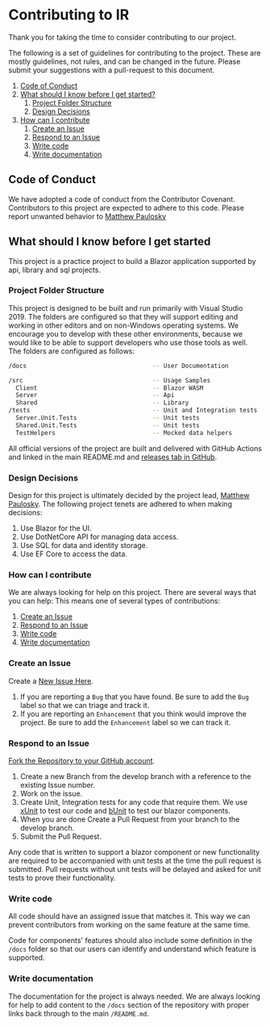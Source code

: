 # Contributing to IR

Thank you for taking the time to consider contributing to our project.

The following is a set of guidelines for contributing to the project.  These are mostly guidelines, not rules, and can be changed in the future.  Please submit your suggestions with a pull-request to this document.

1. [Code of Conduct](#code-of-conduct)
1. [What should I know before I get started?](#what-should-i-know-before-i-get-started?)
    1. [Project Folder Structure](#project-folder-structure)
    1. [Design Decisions](#design-decisions)
1. [How can I contribute](#how-can-i-contribute)
    1. [Create an Issue](#create-an-issue)
    1. [Respond to an Issue](#respond-to-an-issue)
    1. [Write code](#write-code)
    1. [Write documentation](#write-documentation)

## Code of Conduct

We have adopted a code of conduct from the Contributor Covenant.  Contributors to this project are expected to adhere to this code.  Please report unwanted behavior to [Matthew Paulosky](mailto:matthew.paulosky@outlook.com)

## What should I know before I get started

This project is a practice project to build a Blazor application supported by api, library and sql projects.

### Project Folder Structure

This project is designed to be built and run primarily with Visual Studio 2019. The folders are configured so that they will support editing and working in other editors and on non-Windows operating systems.  We encourage you to develop with these other environments, because we would like to be able to support developers who use those tools as well.  The folders are configured as follows:

```bash
/docs                                   -- User Documentation

/src                                    -- Usage Samples
  Client                                -- Blazor WASM  
  Server                                -- Api
  Shared                                -- Library
/tests                                  -- Unit and Integration tests
  Server.Unit.Tests                     -- Unit tests
  Shared.Unit.Tests                     -- Unit tests
  TestHelpers                           -- Mocked data helpers
```

All official versions of the project are built and delivered with GitHub Actions and linked in the main README.md and [releases tab in GitHub](https://github.com/mpaulosky/IRApplication/releases).

### Design Decisions

Design for this project is ultimately decided by the project lead, [Matthew Paulosky](mailto:matthew.paulosky@outlook.com).  The following project tenets are adhered to when making decisions:

1. Use Blazor for the UI.
1. Use DotNetCore API for managing data access.
1. Use SQL for data and identity storage.
1. Use EF Core to access the data.

### How can I contribute

We are always looking for help on this project.  There are several ways that you can help:
This means one of several types of contributions:

1. [Create an Issue](#create-an-issue)
1. [Respond to an Issue](#respond-to-an-issue)
1. [Write code](#write-code)
1. [Write documentation](#write-documentation)

### Create an Issue

Create a [New Issue Here](https://github.com/mpaulosky/IRApplication/issues).

  1. If you are reporting a `Bug` that you have found. Be sure to add the `Bug` label so that we can triage and track it.
  1. If you are reporting an `Enhancement` that you think would improve the project. Be sure to add the `Enhancement` label so we can track it.

### Respond to an Issue

[Fork the Repository to your GitHub account](https://github.com/mpaulosky/IRApplication/fork).

1. Create a new Branch from the develop branch with a reference to the existing Issue number.
1. Work on the issue.
1. Create Unit, Integration tests for any code that require them. We use [xUnit](https://www.nuget.org/packages/xunit/) to test our code and [bUnit](https://www.nuget.org/packages/bunit/) to test our blazor components.
1. When you are done Create a Pull Request from your branch to the develop branch.
1. Submit the Pull Request.

Any code that is written to support a blazor component or new functionality are required to be accompanied with unit tests at the time the pull request is submitted.  Pull requests without unit tests will be delayed and asked for unit tests to prove their functionality.

### Write code

All code should have an assigned issue that matches it.  This way we can prevent contributors from working on the same feature at the same time.

Code for components' features should also include some definition in the `/docs` folder so that our users can identify and understand which feature is supported.

### Write documentation

The documentation for the project is always needed.  We are always looking for help to add content to the `/docs` section of the repository with proper links back through to the main `/README.md`.

